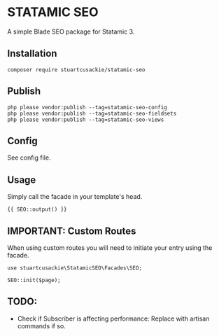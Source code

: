 # STATAMIC SEO

A simple Blade SEO package for Statamic 3.

## Installation

```
composer require stuartcusackie/statamic-seo
```

## Publish

```
php please vendor:publish --tag=statamic-seo-config
php please vendor:publish --tag=statamic-seo-fieldsets
php please vendor:publish --tag=statamic-seo-views
```

## Config

See config file.

## Usage

Simply call the facade in your template's head.

```
{{ SEO::output() }}
```

## IMPORTANT: Custom Routes

When using custom routes you will need to initiate your entry using the facade.

```
use stuartcusackie\StatamicSEO\Facades\SEO;

SEO::init($page);
```

## TODO:

- Check if Subscriber is affecting performance: Replace with artisan commands if so.
